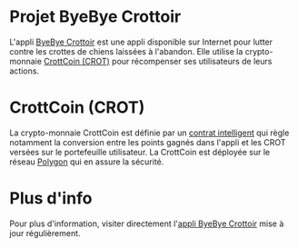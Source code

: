 # Projet ByeBye Crottoir

L'appli [ByeBye Crottoir](https://byebyecrottoir.eu) est une appli disponible sur Internet pour lutter contre les crottes de chiens laissées à l'abandon. Elle utilise la crypto-monnaie [CrottCoin (CROT)](https://github.com/IntraCherche/ByeByeCrottoir/tree/main/CrottCoin) pour récompenser ses utilisateurs de leurs actions.

# CrottCoin (CROT)
La crypto-monnaie CrottCoin est définie par un [contrat intelligent](https://github.com/IntraCherche/ByeByeCrottoir/blob/main/CrottCoin/CrottCoin.sol) qui règle notamment la conversion entre les points gagnés dans l'appli et les CROT versées sur le portefeuille utilisateur. La CrottCoin est déployée sur le réseau [Polygon](https://polygon.technology/) qui en assure la sécurité. 

# Plus d'info
Pour plus d'information, visiter directement l'[appli ByeBye Crottoir](https://byebyecrottoir.eu) mise à jour régulièrement.
